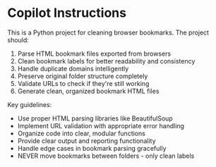 # Copilot Instructions

<!-- Use this file to provide workspace-specific custom instructions to Copilot. For more details, visit https://code.visualstudio.com/docs/copilot/copilot-customization#_use-a-githubcopilotinstructionsmd-file -->

This is a Python project for cleaning browser bookmarks. The project should:

1. Parse HTML bookmark files exported from browsers
2. Clean bookmark labels for better readability and consistency
3. Handle duplicate domains intelligently  
4. Preserve original folder structure completely
5. Validate URLs to check if they're still working
6. Generate clean, organized bookmark HTML files

Key guidelines:
- Use proper HTML parsing libraries like BeautifulSoup
- Implement URL validation with appropriate error handling
- Organize code into clear, modular functions
- Provide clear output and reporting functionality
- Handle edge cases in bookmark parsing gracefully
- NEVER move bookmarks between folders - only clean labels

